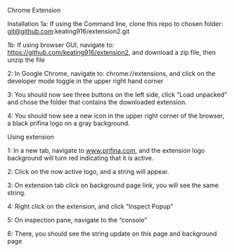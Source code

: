 Chrome Extension

Installation
1a: If using the Command line, clone this repo to chosen folder: git@github.com:keating916/extension2.git

1b: If using browser GUI, navigate to: https://github.com/keating916/extension2, and download a zip file, then unzip the file

2: In Google Chrome, navigate to: chrome://extensions, and click on the developer mode toggle in the upper right hand corner

3: You should now see three buttons on the left side, click “Load unpacked” and chose the folder that contains the downloaded extension.

4: You should now see a new icon in the upper right corner of the browser, a black prifina logo on a gray background.



Using extension

1: In a new tab, navigate to www.prifina.com, and the extension logo background will turn red indicating that it is active. 

2: Click on the now active logo, and a string will appear.

3: On extension tab click on background page link, you will see the same string.

4: Right click on the extension, and click “Inspect Popup”

5: On inspection pane, navigate to the “console”

6: There, you should see the string update on this page and background page
